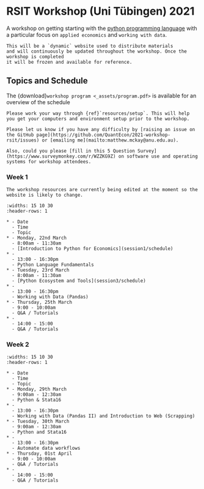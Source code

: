 # RSIT Workshop (Uni Tübingen) 2021

A workshop on getting starting with the [python programming language](https://www.python.org)
with a particular focus on `applied economics` and `working with data`.

```{note}
This will be a `dynamic` website used to distribute materials
and will continuously be updated throughout the workshop. Once the workshop is completed
it will be frozen and available for reference.
```

## Topics and Schedule

The {download}`workshop program <_assets/program.pdf>` is available for an overview of the schedule

```{admonition} Pre-Workshop Setup:
Please work your way through {ref}`resources/setup`. This will help you get your computers and environment setup prior to the workshop.

Please let us know if you have any difficulty by [raising an issue on the GitHub page](https://github.com/QuantEcon/2021-workshop-rsit/issues) or [emailing me](mailto:matthew.mckay@anu.edu.au).

Also, could you please [fill in this 5 Question Survey](https://www.surveymonkey.com/r/WZZKG9Z) on software use and operating
systems for workshop attendees.
```

### Week 1

```{warning}
The workshop resources are currently being edited at the moment so the website is likely to change.
```

```{list-table}
:widths: 15 10 30
:header-rows: 1

* - Date
  - Time
  - Topic
* - Monday, 22nd March
  - 8:00am - 11:30am
  - [Introduction to Python for Economics](session1/schedule)
* - 
  - 13:00 - 16:30pm
  - Python Language Fundamentals
* - Tuesday, 23rd March
  - 8:00am - 11:30am
  - [Python Ecosystem and Tools](session3/schedule)
* - 
  - 13:00 - 16:30pm
  - Working with Data (Pandas)
* - Thursday, 25th March
  - 9:00 - 10:00am
  - Q&A / Tutorials
* - 
  - 14:00 - 15:00
  - Q&A / Tutorials
```

### Week 2

```{list-table}
:widths: 15 10 30
:header-rows: 1

* - Date
  - Time
  - Topic
* - Monday, 29th March
  - 9:00am - 12:30am
  - Python & Stata16
* - 
  - 13:00 - 16:30pm
  - Working with Data (Pandas II) and Introduction to Web (Scrapping)
* - Tuesday, 30th March
  - 9:00am - 12:30am
  - Python and Stata16
* - 
  - 13:00 - 16:30pm
  - Automate data workflows
* - Thursday, 01st April
  - 9:00 - 10:00am
  - Q&A / Tutorials
* - 
  - 14:00 - 15:00
  - Q&A / Tutorials
```
